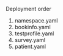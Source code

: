 Deployment order
1.  namespace.yaml
2.  bookinfo.yaml
3.  testprofile.yaml
4.  survey.yaml
5.  patient.yaml
